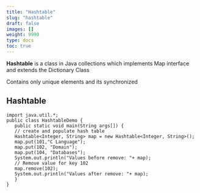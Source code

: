```yaml
---
title: "Hashtable"
slug: "hashtable"
draft: false
images: []
weight: 9990
type: docs
toc: true
---
```


**Hashtable** is a class in Java collections which implements Map interface and extends the Dictionary Class

Contains only unique elements and its synchronized

## Hashtable
    import java.util.*;  
    public class HashtableDemo {  
       public static void main(String args[]) {  
       // create and populate hash table  
       Hashtable<Integer, String> map = new Hashtable<Integer, String>();           
       map.put(101,"C Language");  
       map.put(102, "Domain");  
       map.put(104, "Databases");  
       System.out.println("Values before remove: "+ map);    
       // Remove value for key 102  
       map.remove(102);  
       System.out.println("Values after remove: "+ map);  
       }      
    }

